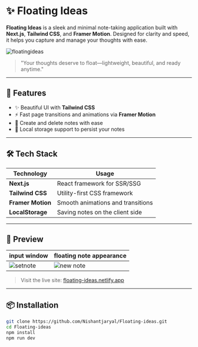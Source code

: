# ✨ Floating Ideas

**Floating Ideas** is a sleek and minimal note-taking application built with **Next.js**, **Tailwind CSS**, and **Framer Motion**. Designed for clarity and speed, it helps you capture and manage your thoughts with ease.

![floatingideas](https://github.com/user-attachments/assets/7b743cd3-5046-4f28-95d8-a2045076fc94)
> "Your thoughts deserve to float—lightweight, beautiful, and ready anytime."

---

## 🚀 Features

- ✨ Beautiful UI with **Tailwind CSS**
- ⚡ Fast page transitions and animations via **Framer Motion**
- 📄 Create and delete notes with ease
- 💾 Local storage support to persist your notes

---

## 🛠️ Tech Stack

| Technology     | Usage                         |
|----------------|-------------------------------|
| **Next.js**    | React framework for SSR/SSG   |
| **Tailwind CSS** | Utility-first CSS framework   |
| **Framer Motion** | Smooth animations and transitions |
| **LocalStorage** | Saving notes on the client side |

---

## 📸 Preview

| input window | floating note appearance |
|----------------|------------------------|
|![setnote](https://github.com/user-attachments/assets/ed8e7047-91fe-4431-8df3-91d908e73e53) | ![new note](https://github.com/user-attachments/assets/37bea006-aa97-4c9b-9bbd-7b1bc061bbd7) |


> Visit the live site: [floating-ideas.netlify.app](https://floating-ideas.netlify.app)

---

## 📦 Installation

```bash
git clone https://github.com/Nishantjaryal/Floating-ideas.git
cd Floating-ideas
npm install
npm run dev
